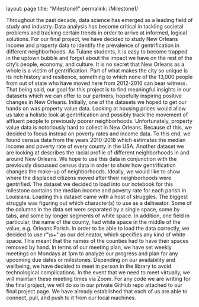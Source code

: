 layout: page
title: "Milestone1"
permalink: /Milestone1/

  Throughout the past decade, data science has emerged as a leading field of study and industry. Data analysis has become critical in tackling societal problems and 
tracking certain trends in order to arrive at informed, logical solutions. For our final project, we have decided to study New Orleans income and property data 
to identify the prevalence of gentrification in different neighborhoods. As Tulane students, it is easy to become trapped in the uptown bubble and forget about the 
impact we have on the rest of the city’s people, economy, and culture. It is no secret that New Orleans as a whole is a victim of gentrification. Part of what makes 
the city so unique is its rich history and resilience, something to which none of the 13,000 people from out of state who have moved here from 2012-2016 can bear 
witness. That being said, our goal for this project is to find meaningful insights in our datasets which we can offer to our partners, hopefully inspiring positive 
changes in New Orleans.
  Initially, one of the datasets we hoped to get our hands on was property value data. Looking at housing prices would allow us take a holistic look at gentrification
and possibly track the movement of affluent people to previously poorer neighborhoods. Unfortunately, property value data is notoriously hard to collect in New 
Orleans. Because of this, we decided to focus instead on poverty rates and income data. To this end, we found census data from the years 2010-2018 which estimates 
the median income and poverty rate of every county in the USA.
Another dataset we are looking at describes the racial profile of different neighborhoods in and around New Orleans. We hope to use this data in conjunction with 
the previously discussed census data in order to show how gentrification changes the make-up of neighborhoods. Ideally, we would like to show where the displaced 
citizens moved after their neighborhoods were gentrified. 
  The dataset we decided to load into our notebook for this milestone contains the median income and poverty rate for each parish in Louisiana. Loading this dataset 
came with a host of struggles. The biggest struggle was figuring out which character(s) to use as a delineator. Some of the columns in the data set were separated by a 
single space, some by tabs, and some by longer segments of white space. In addition, one field in particular, the name of the county, had white space in the middle of 
the value, e.g. Orleans Parish. In order to be able to load the data correctly, we decided to use r"\s+" as our delineator, which specifies any kind of white space. 
This meant that the names of the counties had to have their spaces removed by hand.
  In terms of our meeting plan, we have set weekly meetings on Mondays at 1pm to analyze our progress and plan for any upcoming due dates or milestones. Depending on 
our availability and wellbeing, we have decided to meet in person in the library to avoid technological complications. In the event that we need to meet virtually,
we will maintain these meeting times via Zoom. For any code we are writing for the final project, we will do so in our private GitHub repo attached to our final 
project page. We have already established that each of us are able to connect, pull, and push to it from our local machines.
